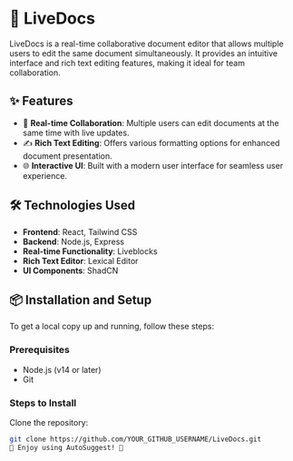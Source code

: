 # 📄 LiveDocs

LiveDocs is a real-time collaborative document editor that allows multiple users to edit the same document simultaneously. It provides an intuitive interface and rich text editing features, making it ideal for team collaboration.

## ✨ Features

- 🔄 **Real-time Collaboration**: Multiple users can edit documents at the same time with live updates.
- ✍️ **Rich Text Editing**: Offers various formatting options for enhanced document presentation.
- 🌐 **Interactive UI**: Built with a modern user interface for seamless user experience.

## 🛠️ Technologies Used

- **Frontend**: React, Tailwind CSS
- **Backend**: Node.js, Express
- **Real-time Functionality**: Liveblocks
- **Rich Text Editor**: Lexical Editor
- **UI Components**: ShadCN

## 📦 Installation and Setup

To get a local copy up and running, follow these steps:

### Prerequisites

- Node.js (v14 or later)
- Git

### Steps to Install

   Clone the repository:
   ```bash
   git clone https://github.com/YOUR_GITHUB_USERNAME/LiveDocs.git
🌟 Enjoy using AutoSuggest! 🌟
